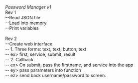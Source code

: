 *Password Manager v1* <br>
Rev 1 <br>
--Read JSON file <br>
--Load into memory <br>
--Print variables <br>
<br>
Rev 2 <br>
--Create web interface  <br>
-- 1. Three forms: text, text, button, text <br>
-- ex> first, service, submit, result <br>
-- 2. Callback <br>
-- ex> On submit, pass the firstname, and service into the app <br>
-- ey> pass parameters into function <br>
-- ez> send back username/password to screen. <br>
